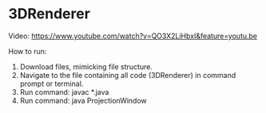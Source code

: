 # 3DRenderer

Video: https://www.youtube.com/watch?v=QO3X2LiHbxI&feature=youtu.be

How to run:
   1. Download files, mimicking file structure.
   2. Navigate to the file containing all code (3DRenderer) in command prompt or terminal.
   3. Run command: javac *.java
   4. Run command: java ProjectionWindow
